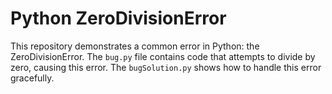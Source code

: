 # Python ZeroDivisionError
This repository demonstrates a common error in Python: the ZeroDivisionError.  The `bug.py` file contains code that attempts to divide by zero, causing this error. The `bugSolution.py` shows how to handle this error gracefully. 